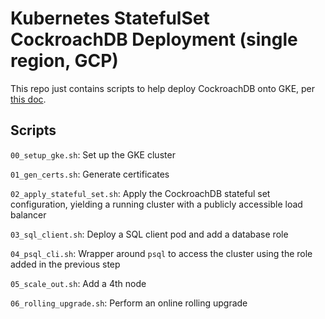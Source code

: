 # Kubernetes StatefulSet CockroachDB Deployment (single region, GCP)

This repo just contains scripts to help deploy CockroachDB onto GKE, per
[this doc](https://www.cockroachlabs.com/docs/stable/deploy-cockroachdb-with-kubernetes?filters=manual).

## Scripts

`00_setup_gke.sh`: Set up the GKE cluster

`01_gen_certs.sh`: Generate certificates

`02_apply_stateful_set.sh`: Apply the CockroachDB stateful set configuration, yielding a running cluster
with a publicly accessible load balancer

`03_sql_client.sh`: Deploy a SQL client pod and add a database role

`04_psql_cli.sh`: Wrapper around `psql` to access the cluster using the role added in the previous step

`05_scale_out.sh`: Add a 4th node

`06_rolling_upgrade.sh`: Perform an online rolling upgrade

